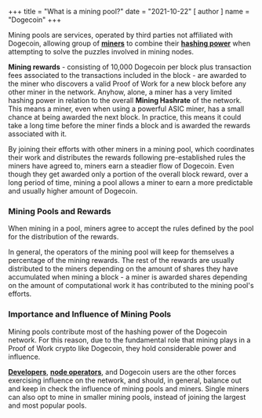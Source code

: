 +++
title = "What is a mining pool?"
date = "2021-10-22"
[ author ]
  name = "Dogecoin"
+++

Mining pools are services, operated by third parties not affiliated with Dogecoin, allowing group of [**miners**](/dogepedia/articles/what-is-a-miner/) to combine their [**hashing power**](/dogepedia/articles/what-is-a-miner/#hashing-power) when attempting to solve the puzzles involved in mining nodes. 

**Mining rewards** - consisting of 10,000 Dogecoin per block plus transaction fees associated to the transactions included in the block - are awarded to the miner who discovers a valid Proof of Work for a new block before any other miner in the network. Anyhow, alone, a miner has a very limited hashing power in relation to the overall **Mining Hashrate** of the network. This means a miner, even when using a powerful ASIC miner, has a small chance at being awarded the next block. In practice, this means it could take a long time before the miner finds a block and is awarded the rewards associated with it.

By joining their efforts with other miners in a mining pool, which coordinates their work and distributes the rewards following pre-established rules the miners have agreed to, miners earn a steadier flow of Dogecoin. Even though they get awarded only a portion of the overall block reward, over a long period of time, mining a pool allows a miner to earn a more predictable and usually higher amount of Dogecoin.

### Mining Pools and Rewards
When mining in a pool, miners agree to accept the rules defined by the pool for the distribution of the rewards. 

In general, the operators of the mining pool will keep for themselves a percentage of the mining rewards. The rest of the rewards are usually distributed to the miners depending on the amount of shares they have accumulated when mining a block - a miner is awarded shares depending on the amount of computational work it has contributed to the mining pool's efforts.

### Importance and Influence of Mining Pools
Mining pools contribute most of the hashing power of the Dogecoin network. For this reason, due to the fundamental role that mining plays in a Proof of Work crypto like Dogecoin, they hold considerable power and influence.

[**Developers**](/dogepedia/articles/dogecoin-developers/), [**node operators**](/dogepedia/articles/what-is-a-node/#full-nodes), and Dogecoin users are the other forces exercising influence on the network, and should, in general, balance out and keep in check the influence of mining pools and miners. Single miners can also opt to mine in smaller mining pools, instead of joining the largest and most popular pools.